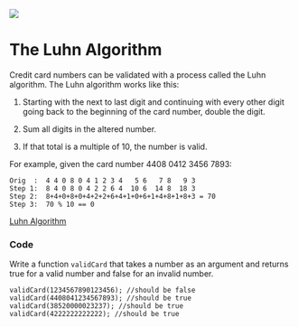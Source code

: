 ![](/ga_cog.png)


# The Luhn Algorithm

Credit card numbers can be validated with a process called the Luhn algorithm. The Luhn algorithm works like this:

1. Starting with the next to last digit and continuing with every other digit going back to the beginning of the card number, double the digit.

2. Sum all digits in the altered number.

3. If that total is a multiple of 10, the number is valid.

For example, given the card number 4408 0412 3456 7893:

```
Orig  :  4 4 0 8 0 4 1 2 3 4   5 6   7 8   9 3
Step 1:  8 4 0 8 0 4 2 2 6 4  10 6  14 8  18 3
Step 2:  8+4+0+8+0+4+2+2+6+4+1+0+6+1+4+8+1+8+3 = 70
Step 3:  70 % 10 == 0
```

[Luhn Algorithm](http://en.wikipedia.org/wiki/Luhn_algorithm)

### Code

Write a function `validCard` that takes a number as an argument and returns true for a valid number and false for an invalid number.

```
validCard(1234567890123456); //should be false
validCard(4408041234567893); //should be true
validCard(38520000023237); //should be true
validCard(4222222222222); //should be true
```
